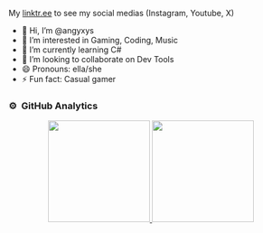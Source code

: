 My [linktr.ee](https://linktr.ee/angyxys) to see my social medias (Instagram, Youtube, X)

> <script type="text/javascript" src="https://cdnjs.buymeacoffee.com/1.0.0/button.prod.min.js" data-name="bmc-button" data-slug="angyxys" data-color="#BD5FFF" data-emoji="☕"  data-font="Poppins" data-text="Buy me a coffee" data-outline-color="#000000" data-font-color="#ffffff" data-coffee-color="#FFDD00" ></script>

- 👋 Hi, I’m @angyxys
- 👀 I’m interested in Gaming, Coding, Music
- 🌱 I’m currently learning C#
- 💞️ I’m looking to collaborate on Dev Tools
- 😄 Pronouns: ella/she
- ⚡ Fun fact: Casual gamer

<!---
angyxy98/angyxy98 is a ✨ special ✨ repository because its `README.md` (this file) appears on your GitHub profile.
You can click the Preview link to take a look at your changes.
--->
### ⚙️ &nbsp;GitHub Analytics

<p align="center">
<a href="https://github.com/ArisGuimera">
  <img height="180em" src="https://github-readme-stats-eight-theta.vercel.app/api?username=angyxys&show_icons=true&theme=algolia&include_all_commits=true&count_private=true"/>
  <img height="180em" src="https://github-readme-stats-eight-theta.vercel.app/api/top-langs/?username=angyxys&layout=compact&langs_count=8&theme=algolia"/>
</a>
</p>
